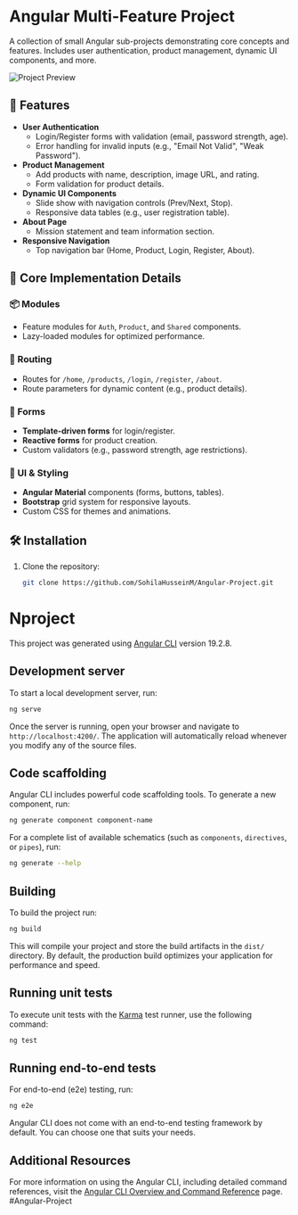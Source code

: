 # Angular Multi-Feature Project

A collection of small Angular sub-projects demonstrating core concepts and features. Includes user authentication, product management, dynamic UI components, and more.

![Project Preview](demo.gif) 

## 🚀 Features
- **User Authentication**  
  - Login/Register forms with validation (email, password strength, age).
  - Error handling for invalid inputs (e.g., "Email Not Valid", "Weak Password").
- **Product Management**  
  - Add products with name, description, image URL, and rating.
  - Form validation for product details.
- **Dynamic UI Components**  
  - Slide show with navigation controls (Prev/Next, Stop).
  - Responsive data tables (e.g., user registration table).
- **About Page**  
  - Mission statement and team information section.
- **Responsive Navigation**  
  - Top navigation bar (Home, Product, Login, Register, About).

## 🔧 Core Implementation Details
### 📦 Modules
- Feature modules for `Auth`, `Product`, and `Shared` components.
- Lazy-loaded modules for optimized performance.

### 🧭 Routing
- Routes for `/home`, `/products`, `/login`, `/register`, `/about`.
- Route parameters for dynamic content (e.g., product details).

### 📝 Forms
- **Template-driven forms** for login/register.
- **Reactive forms** for product creation.
- Custom validators (e.g., password strength, age restrictions).

### 🎨 UI & Styling
- **Angular Material** components (forms, buttons, tables).
- **Bootstrap** grid system for responsive layouts.
- Custom CSS for themes and animations.

## 🛠️ Installation
1. Clone the repository:
   ```bash
   git clone https://github.com/SohilaHusseinM/Angular-Project.git

# Nproject

This project was generated using [Angular CLI](https://github.com/angular/angular-cli) version 19.2.8.

## Development server

To start a local development server, run:

```bash
ng serve
```

Once the server is running, open your browser and navigate to `http://localhost:4200/`. The application will automatically reload whenever you modify any of the source files.

## Code scaffolding

Angular CLI includes powerful code scaffolding tools. To generate a new component, run:

```bash
ng generate component component-name
```

For a complete list of available schematics (such as `components`, `directives`, or `pipes`), run:

```bash
ng generate --help
```

## Building

To build the project run:

```bash
ng build
```

This will compile your project and store the build artifacts in the `dist/` directory. By default, the production build optimizes your application for performance and speed.

## Running unit tests

To execute unit tests with the [Karma](https://karma-runner.github.io) test runner, use the following command:

```bash
ng test
```

## Running end-to-end tests

For end-to-end (e2e) testing, run:

```bash
ng e2e
```

Angular CLI does not come with an end-to-end testing framework by default. You can choose one that suits your needs.

## Additional Resources

For more information on using the Angular CLI, including detailed command references, visit the [Angular CLI Overview and Command Reference](https://angular.dev/tools/cli) page.
#Angular-Project

